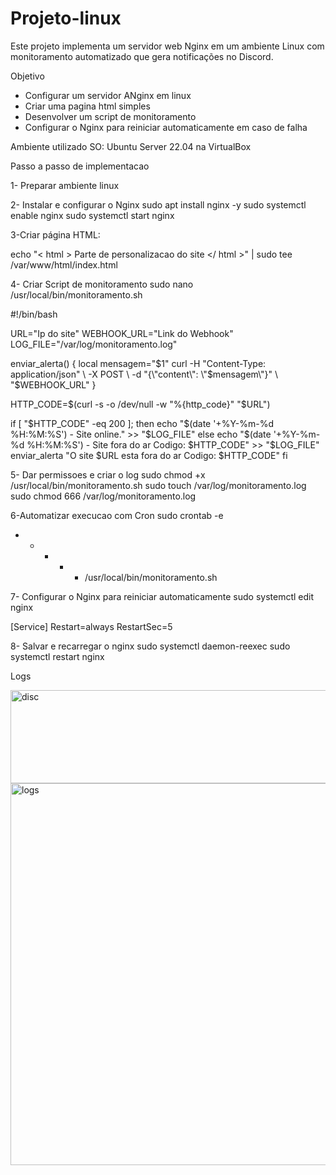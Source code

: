 # Projeto-linux
Este projeto implementa um servidor web Nginx em um ambiente Linux com monitoramento automatizado que gera notificações no Discord.

Objetivo
- Configurar um servidor ANginx em linux
- Criar uma pagina html simples
- Desenvolver um script de monitoramento
- Configurar o Nginx para reiniciar automaticamente em caso de falha

Ambiente utilizado
SO: Ubuntu Server 22.04 na VirtualBox

Passo a passo de implementacao

1- Preparar ambiente linux

2- Instalar e configurar o Nginx
sudo apt install nginx -y
sudo systemctl enable nginx
sudo systemctl start nginx

3-Criar página HTML:

echo "< html > Parte de personalizacao do site </ html >" | sudo tee /var/www/html/index.html

4- Criar Script de monitoramento
sudo nano /usr/local/bin/monitoramento.sh

#!/bin/bash

URL="Ip do site"
WEBHOOK_URL="Link do Webhook"
LOG_FILE="/var/log/monitoramento.log"

enviar_alerta() {
    local mensagem="$1"
    curl -H "Content-Type: application/json" \
         -X POST \
         -d "{\"content\": \"$mensagem\"}" \
         "$WEBHOOK_URL"
}

HTTP_CODE=$(curl -s -o /dev/null -w "%{http_code}" "$URL")

if [ "$HTTP_CODE" -eq 200 ]; then
    echo "$(date '+%Y-%m-%d %H:%M:%S') - Site online." >> "$LOG_FILE"
else
    echo "$(date '+%Y-%m-%d %H:%M:%S') - Site fora do ar Codigo: $HTTP_CODE" >> "$LOG_FILE"
    enviar_alerta "O site $URL esta fora do ar Codigo: $HTTP_CODE"
fi

5- Dar permissoes e criar o log
sudo chmod +x /usr/local/bin/monitoramento.sh
sudo touch /var/log/monitoramento.log
sudo chmod 666 /var/log/monitoramento.log

6-Automatizar execucao com Cron
sudo crontab -e

* * * * * /usr/local/bin/monitoramento.sh
   
7- Configurar o Nginx para reiniciar automaticamente
sudo systemctl edit nginx

[Service]
Restart=always
RestartSec=5

8- Salvar e recarregar o nginx
sudo systemctl daemon-reexec
sudo systemctl restart nginx

Logs


<img width="684" height="149" alt="disc" src="https://github.com/user-attachments/assets/61840cf3-157c-49f2-806b-4c8423c57467" />

<img width="815" height="611" alt="logs" src="https://github.com/user-attachments/assets/1ecf737f-51d4-4f56-8c2a-6f8a74677591" />

    
